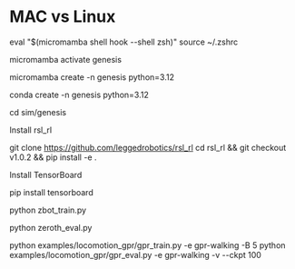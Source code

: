 # MAC vs Linux

eval "$(micromamba shell hook --shell zsh)"
source ~/.zshrc

micromamba activate genesis


micromamba create -n genesis python=3.12

conda create -n genesis python=3.12

cd sim/genesis

Install rsl_rl

git clone https://github.com/leggedrobotics/rsl_rl
cd rsl_rl && git checkout v1.0.2 && pip install -e .

Install TensorBoard

pip install tensorboard



python zbot_train.py


python zeroth_eval.py


python examples/locomotion_gpr/gpr_train.py -e gpr-walking -B 5
python examples/locomotion_gpr/gpr_eval.py -e gpr-walking -v --ckpt 100